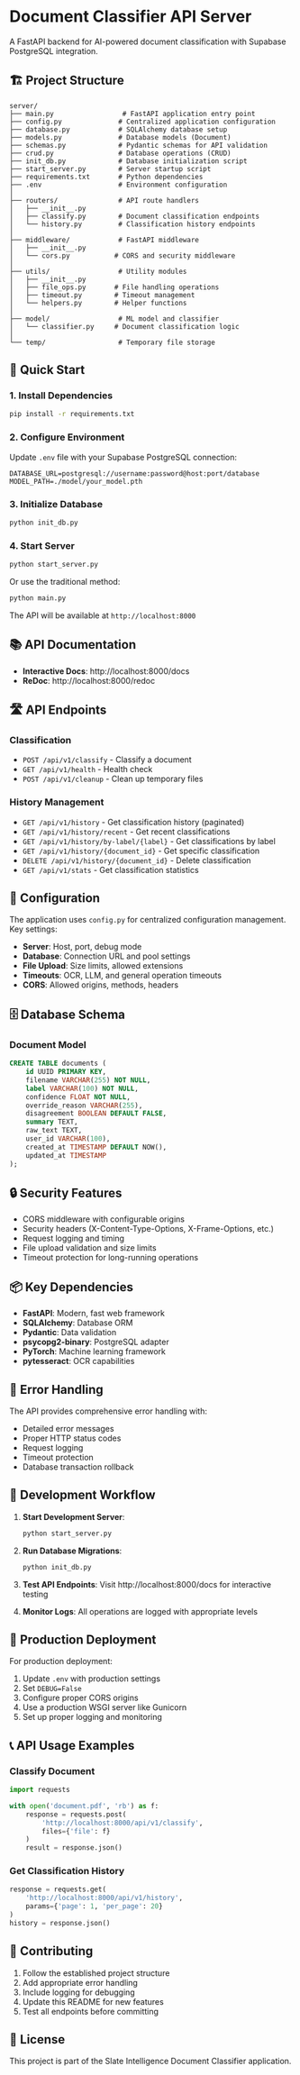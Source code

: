 # Document Classifier API Server

A FastAPI backend for AI-powered document classification with Supabase PostgreSQL integration.

## 🏗️ Project Structure

```
server/
├── main.py                 # FastAPI application entry point
├── config.py              # Centralized application configuration
├── database.py            # SQLAlchemy database setup
├── models.py              # Database models (Document)
├── schemas.py             # Pydantic schemas for API validation
├── crud.py                # Database operations (CRUD)
├── init_db.py             # Database initialization script
├── start_server.py        # Server startup script
├── requirements.txt       # Python dependencies
├── .env                   # Environment configuration
│
├── routers/               # API route handlers
│   ├── __init__.py
│   ├── classify.py        # Document classification endpoints
│   └── history.py         # Classification history endpoints
│
├── middleware/            # FastAPI middleware
│   ├── __init__.py
│   └── cors.py           # CORS and security middleware
│
├── utils/                 # Utility modules
│   ├── __init__.py
│   ├── file_ops.py       # File handling operations
│   ├── timeout.py        # Timeout management
│   └── helpers.py        # Helper functions
│
├── model/                 # ML model and classifier
│   └── classifier.py     # Document classification logic
│
└── temp/                  # Temporary file storage
```

## 🚀 Quick Start

### 1. Install Dependencies

```bash
pip install -r requirements.txt
```

### 2. Configure Environment

Update `.env` file with your Supabase PostgreSQL connection:

```env
DATABASE_URL=postgresql://username:password@host:port/database
MODEL_PATH=./model/your_model.pth
```

### 3. Initialize Database

```bash
python init_db.py
```

### 4. Start Server

```bash
python start_server.py
```

Or use the traditional method:

```bash
python main.py
```

The API will be available at `http://localhost:8000`

## 📚 API Documentation

- **Interactive Docs**: http://localhost:8000/docs
- **ReDoc**: http://localhost:8000/redoc

## 🛣️ API Endpoints

### Classification

- `POST /api/v1/classify` - Classify a document
- `GET /api/v1/health` - Health check
- `POST /api/v1/cleanup` - Clean up temporary files

### History Management

- `GET /api/v1/history` - Get classification history (paginated)
- `GET /api/v1/history/recent` - Get recent classifications
- `GET /api/v1/history/by-label/{label}` - Get classifications by label
- `GET /api/v1/history/{document_id}` - Get specific classification
- `DELETE /api/v1/history/{document_id}` - Delete classification
- `GET /api/v1/stats` - Get classification statistics

## 🔧 Configuration

The application uses `config.py` for centralized configuration management. Key settings:

- **Server**: Host, port, debug mode
- **Database**: Connection URL and pool settings
- **File Upload**: Size limits, allowed extensions
- **Timeouts**: OCR, LLM, and general operation timeouts
- **CORS**: Allowed origins, methods, headers

## 🗄️ Database Schema

### Document Model

```sql
CREATE TABLE documents (
    id UUID PRIMARY KEY,
    filename VARCHAR(255) NOT NULL,
    label VARCHAR(100) NOT NULL,
    confidence FLOAT NOT NULL,
    override_reason VARCHAR(255),
    disagreement BOOLEAN DEFAULT FALSE,
    summary TEXT,
    raw_text TEXT,
    user_id VARCHAR(100),
    created_at TIMESTAMP DEFAULT NOW(),
    updated_at TIMESTAMP
);
```

## 🔒 Security Features

- CORS middleware with configurable origins
- Security headers (X-Content-Type-Options, X-Frame-Options, etc.)
- Request logging and timing
- File upload validation and size limits
- Timeout protection for long-running operations

## 📦 Key Dependencies

- **FastAPI**: Modern, fast web framework
- **SQLAlchemy**: Database ORM
- **Pydantic**: Data validation
- **psycopg2-binary**: PostgreSQL adapter
- **PyTorch**: Machine learning framework
- **pytesseract**: OCR capabilities

## 🚨 Error Handling

The API provides comprehensive error handling with:

- Detailed error messages
- Proper HTTP status codes
- Request logging
- Timeout protection
- Database transaction rollback

## 🔄 Development Workflow

1. **Start Development Server**:

   ```bash
   python start_server.py
   ```

2. **Run Database Migrations**:

   ```bash
   python init_db.py
   ```

3. **Test API Endpoints**:
   Visit http://localhost:8000/docs for interactive testing

4. **Monitor Logs**:
   All operations are logged with appropriate levels

## 🐳 Production Deployment

For production deployment:

1. Update `.env` with production settings
2. Set `DEBUG=False`
3. Configure proper CORS origins
4. Use a production WSGI server like Gunicorn
5. Set up proper logging and monitoring

## 📞 API Usage Examples

### Classify Document

```python
import requests

with open('document.pdf', 'rb') as f:
    response = requests.post(
        'http://localhost:8000/api/v1/classify',
        files={'file': f}
    )
    result = response.json()
```

### Get Classification History

```python
response = requests.get(
    'http://localhost:8000/api/v1/history',
    params={'page': 1, 'per_page': 20}
)
history = response.json()
```

## 🤝 Contributing

1. Follow the established project structure
2. Add appropriate error handling
3. Include logging for debugging
4. Update this README for new features
5. Test all endpoints before committing

## 📝 License

This project is part of the Slate Intelligence Document Classifier application.
